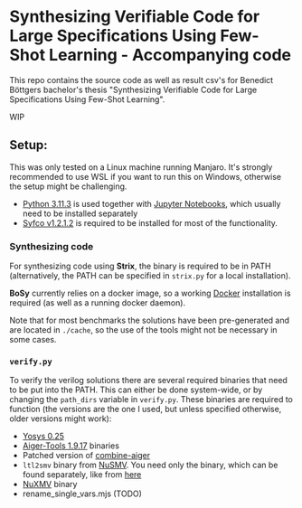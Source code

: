 # Synthesizing Verifiable Code for Large Specifications Using Few-Shot Learning - Accompanying code

This repo contains the source code as well as result csv's for Benedict Böttgers bachelor's thesis "Synthesizing Verifiable Code for Large Specifications Using Few-Shot Learning".

WIP

## Setup:
This was only tested on a Linux machine running Manjaro. It's strongly recommended to use WSL if you want to run this on Windows, otherwise the setup might be challenging.

- [Python 3.11.3](https://github.com/python/cpython) is used together with [Jupyter Notebooks](https://jupyter.org/install), which usually need to be installed separately
- [Syfco v1.2.1.2](https://github.com/reactive-systems/syfco) is required to be installed for most of the functionality.

### Synthesizing code
For synthesizing code using **Strix**, the binary is required to be in PATH (alternatively, the PATH can be specified in `strix.py` for a local installation).

**BoSy** currently relies on a docker image, so a working [Docker](https://www.docker.com) installation is required (as well as a running docker daemon).

Note that for most benchmarks the solutions have been pre-generated and are located in `./cache`, so the use of the tools might not be necessary in some cases.

### `verify.py`
To verify the verilog solutions there are several required binaries that need to be put into the PATH. This can either be done system-wide, or by changing the `path_dirs` variable in `verify.py`. These binaries are required to function (the versions are the one I used, but unless specified otherwise, older versions might work):
- [Yosys 0.25](https://github.com/YosysHQ/yosys)
- [Aiger-Tools 1.9.17](https://github.com/arminbiere/aiger) binaries
- Patched version of [combine-aiger](https://github.com/Pflyg/combine-aiger/tree/master)
- `ltl2smv` binary from [NuSMV](https://github.com/felipeblassioli/nusmv/tree/master). You need only the binary, which can be found separately, like from [here](https://github.com/hklarner/pyboolnet/tree/master/binaries)
- [NuXMV](https://nuxmv.fbk.eu) binary
- rename_single_vars.mjs (TODO)